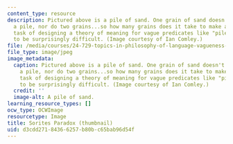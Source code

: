 ```yaml
---
content_type: resource
description: Pictured above is a pile of sand. One grain of sand doesn't constitute
  a pile, nor do two grains...so how many grains does it take to make a pile? The
  task of designing a theory of meaning for vague predicates like "pile" has proved
  to be surprisingly difficult. (Image courtesy of Ian Comley.)
file: /media/courses/24-729-topics-in-philosophy-of-language-vagueness-fall-2005/d3cdd27184366257b80bc65bab96d54f_24-729f05-th.jpg
file_type: image/jpeg
image_metadata:
  caption: Pictured above is a pile of sand. One grain of sand doesn't constitute
    a pile, nor do two grains...so how many grains does it take to make a pile? The
    task of designing a theory of meaning for vague predicates like "pile" has proved
    to be surprisingly difficult. (Image courtesy of Ian Comley.)
  credit: ''
  image-alt: A pile of sand.
learning_resource_types: []
ocw_type: OCWImage
resourcetype: Image
title: Sorites Paradox (thumbnail)
uid: d3cdd271-8436-6257-b80b-c65bab96d54f
---
```


